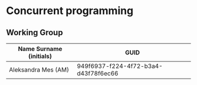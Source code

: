# Concurrent programming
## Working Group

| Name Surname (initials) | GUID                                     |
| ----------------------- | ---------------------------------------- |
| Aleksandra Mes (AM)     | 949f6937-f224-4f72-b3a4-d43f78f6ec66     |

